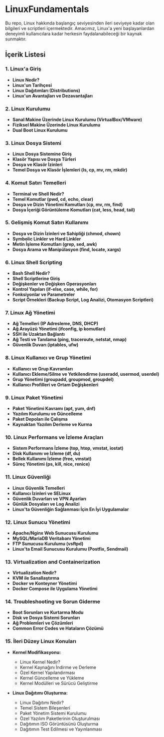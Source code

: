 # LinuxFundamentals

Bu repo, Linux hakkında başlangıç seviyesinden ileri seviyeye kadar olan bilgileri ve scriptleri içermektedir. Amacımız, Linux'a yeni başlayanlardan deneyimli kullanıcılara kadar herkesin faydalanabileceği bir kaynak sunmaktır.

## İçerik Listesi

### 1. Linux'a Giriş
- **Linux Nedir?**
- **Linux'un Tarihçesi**
- **Linux Dağıtımları (Distributions)**
- **Linux'un Avantajları ve Dezavantajları**

### 2. Linux Kurulumu
- **Sanal Makine Üzerinde Linux Kurulumu (VirtualBox/VMware)**
- **Fiziksel Makine Üzerinde Linux Kurulumu**
- **Dual Boot Linux Kurulumu**

### 3. Linux Dosya Sistemi
- **Linux Dosya Sistemine Giriş**
- **Klasör Yapısı ve Dosya Türleri**
- **Dosya ve Klasör İzinleri**
- **Temel Dosya ve Klasör İşlemleri (ls, cp, mv, rm, mkdir)**

### 4. Komut Satırı Temelleri
- **Terminal ve Shell Nedir?**
- **Temel Komutlar (pwd, cd, echo, clear)**
- **Dosya ve Dizin Yönetimi Komutları (cp, mv, rm, find)**
- **Dosya İçeriği Görüntüleme Komutları (cat, less, head, tail)**

### 5. Gelişmiş Komut Satırı Kullanımı
- **Dosya ve Dizin İzinleri ve Sahipliği (chmod, chown)**
- **Symbolic Linkler ve Hard Linkler**
- **Metin İşleme Komutları (grep, sed, awk)**
- **Dosya Arama ve Manipülasyon (find, locate, xargs)**

### 6. Linux Shell Scripting
- **Bash Shell Nedir?**
- **Shell Scriptlerine Giriş**
- **Değişkenler ve Değişken Operasyonları**
- **Kontrol Yapıları (if-else, case, while, for)**
- **Fonksiyonlar ve Parametreler**
- **Script Örnekleri (Backup Script, Log Analizi, Otomasyon Scriptleri)**

### 7. Linux Ağ Yönetimi
- **Ağ Temelleri (IP Adresleme, DNS, DHCP)**
- **Ağ Arayüzü Yönetimi (ifconfig, ip komutları)**
- **SSH ile Uzaktan Bağlantı**
- **Ağ Testi ve Tanılama (ping, traceroute, netstat, nmap)**
- **Güvenlik Duvarı (iptables, ufw)**

### 8. Linux Kullanıcı ve Grup Yönetimi
- **Kullanıcı ve Grup Kavramları**
- **Kullanıcı Ekleme/Silme ve Yetkilendirme (useradd, usermod, userdel)**
- **Grup Yönetimi (groupadd, groupmod, groupdel)**
- **Kullanıcı Profilleri ve Ortam Değişkenleri**

### 9. Linux Paket Yönetimi
- **Paket Yönetimi Kavramı (apt, yum, dnf)**
- **Yazılım Kurulumu ve Güncelleme**
- **Paket Depoları ile Çalışma**
- **Kaynaktan Yazılım Derleme ve Kurma**

### 10. Linux Performans ve İzleme Araçları
- **Sistem Performans İzleme (top, htop, vmstat, iostat)**
- **Disk Kullanımı ve İzleme (df, du)**
- **Bellek Kullanımı İzleme (free, vmstat)**
- **Süreç Yönetimi (ps, kill, nice, renice)**

### 11. Linux Güvenliği
- **Linux Güvenlik Temelleri**
- **Kullanıcı İzinleri ve SELinux**
- **Güvenlik Duvarları ve VPN Ayarları**
- **Günlük Dosyaları ve Log Analizi**
- **Linux'ta Güvenliğin Sağlanması İçin En İyi Uygulamalar**

### 12. Linux Sunucu Yönetimi
- **Apache/Nginx Web Sunucusu Kurulumu**
- **MySQL/MariaDB Veritabanı Yönetimi**
- **FTP Sunucusu Kurulumu (vsftpd)**
- **Linux'ta Email Sunucusu Kurulumu (Postfix, Sendmail)**

### 13. Virtualization and Containerization
- **Virtualization Nedir?**
- **KVM ile Sanallaştırma**
- **Docker ve Konteyner Yönetimi**
- **Docker Compose ile Uygulama Yönetimi**

### 14. Troubleshooting ve Sorun Giderme
- **Boot Sorunları ve Kurtarma Modu**
- **Disk ve Dosya Sistemi Sorunları**
- **Ağ Problemleri ve Çözümleri**
- **Common Error Codes ve Hataların Çözümü**

### 15. İleri Düzey Linux Konuları
- **Kernel Modifikasyonu:**
  - Linux Kernel Nedir?
  - Kernel Kaynağını İndirme ve Derleme
  - Özel Kernel Yapılandırması
  - Kernel Güncelleme ve Yükleme
  - Kernel Modülleri ve Sürücü Geliştirme

- **Linux Dağıtımı Oluşturma:**
  - Linux Dağıtımı Nedir?
  - Temel Sistem Bileşenleri
  - Paket Yönetim Sistemi Kurulumu
  - Özel Yazılım Paketlerinin Oluşturulması
  - Dağıtımın ISO Görüntüsünü Oluşturma
  - Dağıtımın Test Edilmesi ve Yayınlanması

